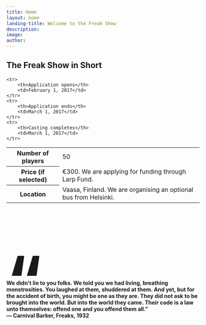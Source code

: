 ```yaml
---
title: Home
layout: home
landing-title: Welcome to the Freak Show
description: 
image: 
author: 
---
```


<div class="row">
<div class="7u 12u(small)">
<h2>The Freak Show in Short</h2>
<table>
	<tr>
		<th>Number of players</th>
		<td>50</td>
	</tr>
	<tr>
		<th>Price (if selected)</th>
		<td>€300. We are applying for funding through Larp Fund.</td>
	</tr>
	<tr>
		<th>Location</th>
		<td>Vaasa, Finland. We are organising an optional bus from Helsinki.</td>
	</tr>

	<tr>
		<th>Application opens</th>
		<td>February 1, 2017</td>
	</tr>
	<tr>
		<th>Application ends</th>
		<td>March 1, 2017</td>
	</tr>
	<tr>
		<th>Casting completes</th>
		<td>March 1, 2017</td>
	</tr>
</table>
</div>
<div class="5u 12u(small)">
<h4><span style="margin-top:200px;font-size:172px;line-height: 0px;display: block;">“</span>We didn't lie to you folks. We told you we had living, breathing monstrosities. You laughed at them, shuddered at them. And yet, but for the accident of birth, you might be one as they are. They did not ask to be brought into the world. But into the world they came. Their code is a law unto themselves: offend one and you offend them all.”<br/>
&mdash; Carnival Barker, Freaks, 1932</h4>
</div>
